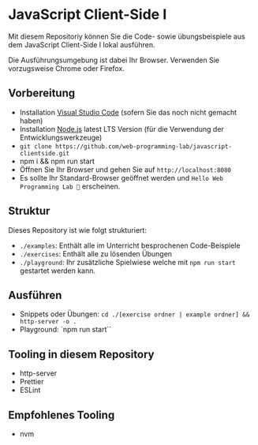 # JavaScript Client-Side I

Mit diesem Repositoriy können Sie die Code- sowie übungsbeispiele aus dem JavaScript Client-Side I lokal ausführen.

Die Ausführungsumgebung ist dabei Ihr Browser. Verwenden Sie vorzugsweise Chrome oder Firefox.

## Vorbereitung
* Installation [Visual Studio Code](https://code.visualstudio.com/download) (sofern Sie das noch nicht gemacht haben)
* Installation [Node.js](https://nodejs.org/) latest LTS Version (für die Verwendung der Entwicklungswerkzeuge)
* `git clone https://github.com/web-programming-lab/javascript-clientside.git`
* npm i && npm run start
* Öffnen Sie Ihr Browser und gehen Sie auf `http://localhost:8080`
* Es sollte Ihr Standard-Browser geöffnet werden und `Hello Web Programming Lab 🤙` erscheinen.

## Struktur

Dieses Repository ist wie folgt strukturiert:
* `./examples`: Enthält alle im Unterricht besprochenen Code-Beispiele
* `./exercises`: Enthält alle zu lösenden Übungen
* `./playground`: Ihr zusätzliche Spielwiese welche mit `npm run start` gestartet werden kann.

## Ausführen
* Snippets oder Übungen: `cd ./[exercise ordner | example ordner] && http-server -o .`
* Playground: `npm run start``

## Tooling in diesem Repository
* http-server
* Prettier
* ESLint

## Empfohlenes Tooling
* nvm
